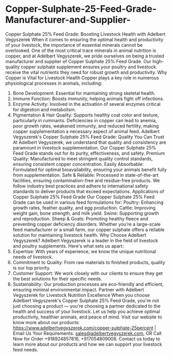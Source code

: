 # Copper-Sulphate-25-Feed-Grade-Manufacturer-and-Supplier-
Copper Sulphate 25% Feed Grade: Boosting Livestock Health with Adelbert Vegyszerek
When it comes to ensuring the optimal health and productivity of your livestock, the importance of essential minerals cannot be overlooked. One of the most critical trace minerals in animal nutrition is copper, and at Adelbert Vegyszerek, we pride ourselves on being a trusted manufacturer and supplier of Copper Sulphate 25% Feed Grade. Our high-quality copper sulphate supplement ensures your poultry and livestock receive the vital nutrients they need for robust growth and productivity.
Why Copper is Vital for Livestock Health
Copper plays a key role in numerous physiological processes in animals, including:
1. Bone Development: Essential for maintaining strong skeletal health.
2. Immune Function: Boosts immunity, helping animals fight off infections.
3. Enzyme Activity: Involved in the activation of several enzymes critical for digestion and metabolism.
4. Pigmentation & Hair Quality: Supports healthy coat color and texture, particularly in ruminants.
Deficiencies in copper can lead to anemia, poor growth rates, weakened immunity, and reduced fertility, making copper supplementation a necessary aspect of animal feed.
Adelbert Vegyszerek's Copper Sulphate 25% Feed Grade: Quality You Can Trust
At Adelbert Vegyszerek, we understand that quality and consistency are paramount in livestock supplementation. Our Copper Sulphate 25% Feed Grade stands out for its purity, effectiveness, and safety.
Premium Quality: Manufactured to meet stringent quality control standards, ensuring consistent copper concentration.
Easily Absorbable: Formulated for optimal bioavailability, ensuring your animals benefit fully from supplementation.
Safe & Reliable: Processed in state-of-the-art facilities, ensuring contamination-free and residue-free products.
We follow industry best practices and adhere to international safety standards to deliver products that exceed expectations.
Applications of Copper Sulphate 25% Feed Grade
Our Copper Sulphate 25% Feed Grade can be used in various feed formulations for:
Poultry: Enhancing growth rates, feather quality, and egg production.
Cattle: Improving weight gain, bone strength, and milk yield.
Swine: Supporting growth and reproduction.
Sheep & Goats: Promoting healthy fleece and preventing copper deficiency disorders.
Whether you’re a large-scale feed manufacturer or a small farm, our copper sulphate offers a reliable solution for maintaining livestock health.
Why Choose Adelbert Vegyszerek?
Adelbert Vegyszerek is a leader in the field of livestock and poultry supplements. Here's what sets us apart:
1. Expertise: With years of experience, we know the unique nutritional needs of livestock.
2. Commitment to Quality: From raw materials to finished products, quality is our top priority.
3. Customer Support: We work closely with our clients to ensure they get the best solutions for their specific needs.
4. Sustainability: Our production processes are eco-friendly and efficient, ensuring minimal environmental impact.
Partner with Adelbert Vegyszerek for Livestock Nutrition Excellence
When you choose Adelbert Vegyszerek's Copper Sulphate 25% Feed Grade, you're not just choosing a product — you're choosing a partner dedicated to the health and success of your livestock. Let us help you achieve optimal productivity, healthier animals, and peace of mind.
Visit our website to know more about our products: https://www.adelbertvegyszerek.com/copper-sulphate-25percent | Email Us Your Requirements: sales@adelbertvegyszerek.com, OR Call Now for Order +918924857816, +917054809008.
Contact us today  to learn more about our products and how we can support your livestock feed needs.
